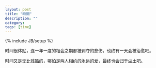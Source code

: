 ```yaml
---
layout: post
title: "時間"
description: ""
category: 
tags: [time]
---
```

{% include JB/setup %}

时间很体贴，连一年一度的相会之期都被剥夺的悲伤，也终有一天会被治愈吧。


时间又是无比残酷的，哪怕是两人相约的永远的爱，最终也会归于尘土吧。